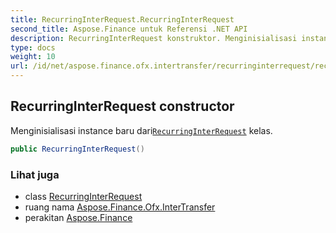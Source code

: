 ```yaml
---
title: RecurringInterRequest.RecurringInterRequest
second_title: Aspose.Finance untuk Referensi .NET API
description: RecurringInterRequest konstruktor. Menginisialisasi instance baru dariRecurringInterRequest kelas.
type: docs
weight: 10
url: /id/net/aspose.finance.ofx.intertransfer/recurringinterrequest/recurringinterrequest/
---
```

## RecurringInterRequest constructor

Menginisialisasi instance baru dari[`RecurringInterRequest`](../) kelas.

```csharp
public RecurringInterRequest()
```

### Lihat juga

* class [RecurringInterRequest](../)
* ruang nama [Aspose.Finance.Ofx.InterTransfer](../../recurringinterrequest/)
* perakitan [Aspose.Finance](../../../)


